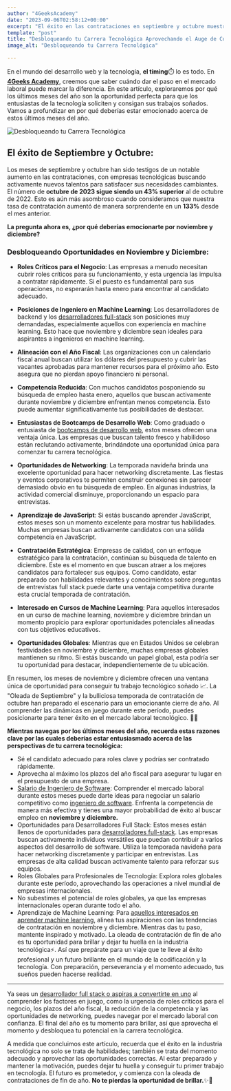 ```yaml
---
author: "4GeeksAcademy"
date: "2023-09-06T02:58:12+00:00"
excerpt: "El éxito en las contrataciones en septiembre y octubre muestra un aumento del 43% en comparación con el año anterior. Ahora, en noviembre y diciembre, se presentan oportunidades de empleo para..."
template: "post"
title: "Desbloqueando tu Carrera Tecnológica Aprovechando el Auge de Contrataciones de Fin de Año"
image_alt: "Desbloqueando tu Carrera Tecnológica"

---
```

En el mundo del desarrollo web y la tecnología, **el timing**⏱️ lo es todo. En [**4Geeks Academy**](https://4geeksacademy.com/es/inicio?lang=es), creemos que saber cuándo dar el paso en el mercado laboral puede marcar la diferencia. En este artículo, exploraremos por qué los últimos meses del año son la oportunidad perfecta para que los entusiastas de la tecnología soliciten y consigan sus trabajos soñados. Vamos a profundizar en por qué deberías estar emocionado acerca de estos últimos meses del año.

![Desbloqueando tu Carrera Tecnológica](https://breathecode.herokuapp.com/v1/media/file/laptop-closeup-jpg)


## El éxito de Septiembre y Octubre:
Los meses de septiembre y octubre han sido testigos de un notable aumento en las contrataciones, con empresas tecnológicas buscando activamente nuevos talentos para satisfacer sus necesidades cambiantes. El número de **octubre de 2023 sigue siendo un 43% superior** al de octubre de 2022. Esto es aún más asombroso cuando consideramos que nuestra tasa de contratación aumentó de manera sorprendente en un **133%** desde el mes anterior.

**La pregunta ahora es, ¿por qué deberías emocionarte por noviembre y diciembre?**


### Desbloqueando Oportunidades en Noviembre y Diciembre:

- **Roles Críticos para el Negocio**: Las empresas a menudo necesitan cubrir roles críticos para su funcionamiento, y esta urgencia las impulsa a contratar rápidamente. Si el puesto es fundamental para sus operaciones, no esperarán hasta enero para encontrar al candidato adecuado.

- **Posiciones de Ingeniero en Machine Learning**: Los desarrolladores de backend y los [desarrolladores full-stack](https://4geeksacademy.com/es/coding-bootcamps/desarrollador-full-stack?lang=es) son posiciones muy demandadas, especialmente aquellos con experiencia en machine learning. Esto hace que noviembre y diciembre sean ideales para aspirantes a ingenieros en machine learning.

- **Alineación con el Año Fiscal**: Las organizaciones con un calendario fiscal anual buscan utilizar los dólares del presupuesto y cubrir las vacantes aprobadas para mantener recursos para el próximo año. Esto asegura que no pierdan apoyo financiero ni personal.

- **Competencia Reducida**: Con muchos candidatos posponiendo su búsqueda de empleo hasta enero, aquellos que buscan activamente durante noviembre y diciembre enfrentan menos competencia. Esto puede aumentar significativamente tus posibilidades de destacar.

- **Entusiastas de Bootcamps de Desarrollo Web**: Como graduado o entusiasta de [bootcamps de desarrollo web](https://4geeksacademy.com/es/bootcamp-de-programacion/estudiar-en-un-bootcamp-de-programacion), estos meses ofrecen una ventaja única. Las empresas que buscan talento fresco y habilidoso están reclutando activamente, brindándote una oportunidad única para comenzar tu carrera tecnológica.

- **Oportunidades de Networking**: La temporada navideña brinda una excelente oportunidad para hacer networking discretamente. Las fiestas y eventos corporativos te permiten construir conexiones sin parecer demasiado obvio en tu búsqueda de empleo. En algunas industrias, la actividad comercial disminuye, proporcionando un espacio para entrevistas.

- **Aprendizaje de JavaScript**: Si estás buscando aprender JavaScript, estos meses son un momento excelente para mostrar tus habilidades. Muchas empresas buscan activamente candidatos con una sólida competencia en JavaScript.

- **Contratación Estratégica**: Empresas de calidad, con un enfoque estratégico para la contratación, continúan su búsqueda de talento en diciembre. Este es el momento en que buscan atraer a los mejores candidatos para fortalecer sus equipos. Como candidato, estar preparado con habilidades relevantes y conocimientos sobre preguntas de entrevistas full stack puede darte una ventaja competitiva durante esta crucial temporada de contratación.

- **Interesado en Cursos de Machine Learning**: Para aquellos interesados en un curso de machine learning, noviembre y diciembre brindan un momento propicio para explorar oportunidades potenciales alineadas con tus objetivos educativos.

- **Oportunidades Globales**: Mientras que en Estados Unidos se celebran festividades en noviembre y diciembre, muchas empresas globales mantienen su ritmo. Si estás buscando un papel global, esta podría ser tu oportunidad para destacar, independientemente de tu ubicación. 


En resumen, los meses de noviembre y diciembre ofrecen una ventana única de oportunidad para conseguir tu trabajo tecnológico soñado 📈. La "Oleada de Septiembre" y la bulliciosa temporada de contratación de octubre han preparado el escenario para un emocionante cierre de año. Al comprender las dinámicas en juego durante este período, puedes posicionarte para tener éxito en el mercado laboral tecnológico. 🎉🎉 

**Mientras navegas por los últimos meses del año, recuerda estas razones clave por las cuales deberías estar entusiasmado acerca de las perspectivas de tu carrera tecnológica:**

- Sé el candidato adecuado para roles clave y podrías ser contratado rápidamente.
- Aprovecha al máximo los plazos del año fiscal para asegurar tu lugar en el presupuesto de una empresa.
- [Salario de Ingeniero de Software](https://4geeksacademy.com/es/cuanto-gana-un-programador/cuanto-gana-un-programador): Comprender el mercado laboral durante estos meses puede darte ideas para negociar un salario competitivo como [ingeniero de software](https://4geeksacademy.com/es/coding-bootcamps/ingenieria-de-software-programacion). Enfrenta la competencia de manera más efectiva y tienes una mayor probabilidad de éxito al buscar empleo en **noviembre y diciembre.**
- Oportunidades para Desarrolladores Full Stack: Estos meses están llenos de oportunidades para [desarrolladores full-stack](https://4geeksacademy.com/es/desarrollador-full-stack/desarrollador-full-stack-developer). Las empresas buscan activamente individuos versátiles que puedan contribuir a varios aspectos del desarrollo de software. Utiliza la temporada navideña para hacer networking discretamente y participar en entrevistas. Las empresas de alta calidad buscan activamente talento para reforzar sus equipos.
- Roles Globales para Profesionales de Tecnología: Explora roles globales durante este período, aprovechando las operaciones a nivel mundial de empresas internacionales.
- No subestimes el potencial de roles globales, ya que las empresas internacionales operan durante todo el año.
- Aprendizaje de Machine Learning: Para [aquellos interesados en aprender machine learning](https://4geeksacademy.com/es/coding-bootcamps/curso-datascience-machine-learning?lang=es), alinea tus aspiraciones con las tendencias de contratación en noviembre y diciembre. Mientras das tu paso, mantente inspirado y motivado. La oleada de contratación de fin de año es tu oportunidad para brillar y dejar tu huella en la industria tecnológica⚡. Así que prepárate para un viaje que te lleve al éxito profesional y un futuro brillante en el mundo de la codificación y la tecnología. Con preparación, perseverancia y el momento adecuado, tus sueños pueden hacerse realidad.

---
Ya seas un [desarrollador full stack o aspiras a convertirte en uno](https://4geeksacademy.com/desarrollador-full-stack-developer) al comprender los factores en juego, como la urgencia de roles críticos para el negocio, los plazos del año fiscal, la reducción de la competencia y las oportunidades de networking, puedes navegar por el mercado laboral con confianza. El final del año es tu momento para brillar, así que aprovecha el momento y desbloquea tu potencial en la carrera tecnológica.

A medida que concluimos este artículo, recuerda que el éxito en la industria tecnológica no solo se trata de habilidades; también se trata del momento adecuado y aprovechar las oportunidades correctas. Al estar preparado y mantener la motivación, puedes dejar tu huella y conseguir tu primer trabajo en tecnología. El futuro es prometedor, y comienza con la oleada de contrataciones de fin de año. **No te pierdas la oportunidad de brillar.**✨🎉

